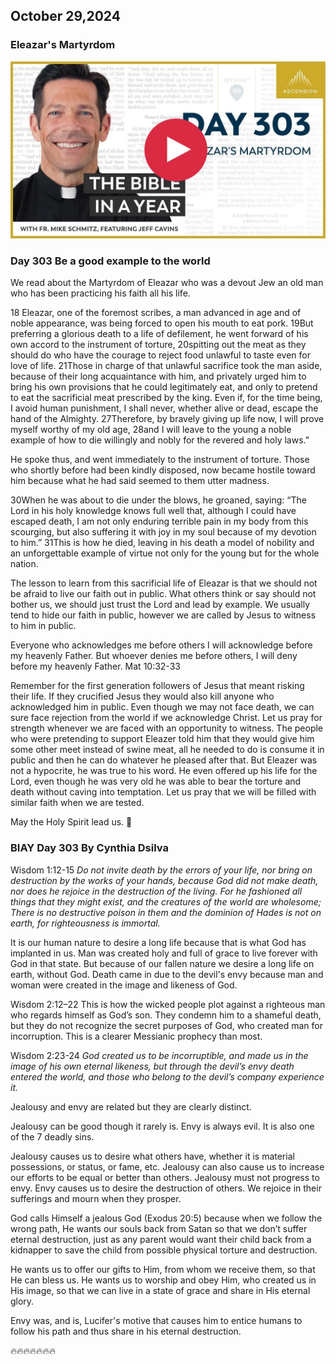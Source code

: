## October 29,2024

### Eleazar's Martyrdom

[![Eleazar's Martyrdom](https://raw.githubusercontent.com/linusjf/BIAY/main/October/jpgs/Day303.jpg)](https://youtu.be/OFK9e6V0kHw "Eleazar's Martyrdom")

### Day 303 Be a good example to the world

We read about the Martyrdom of Eleazar who was a devout Jew an old man who has been practicing his faith all his life.

18 Eleazar, one of the foremost scribes, a man advanced in age and of noble appearance, was being forced to open his mouth to eat pork.
19But preferring a glorious death to a life of defilement, he went forward of his own accord to the instrument of torture,
20spitting out the meat as they should do who have the courage to reject food unlawful to taste even for love of life.
21Those in charge of that unlawful sacrifice took the man aside, because of their long acquaintance with him, and privately urged him to bring his own provisions that he could legitimately eat, and only to pretend to eat the sacrificial meat prescribed by the king.
Even if, for the time being, I avoid human punishment, I shall never, whether alive or dead, escape the hand of the Almighty.
27Therefore, by bravely giving up life now, I will prove myself worthy of my old age,
28and I will leave to the young a noble example of how to die willingly and nobly for the revered and holy laws.”

He spoke thus, and went immediately to the instrument of torture.
Those who shortly before had been kindly disposed, now became hostile toward him because what he had said seemed to them utter madness.

30When he was about to die under the blows, he groaned, saying: “The Lord in his holy knowledge knows full well that, although I could have escaped death, I am not only enduring terrible pain in my body from this scourging, but also suffering it with joy in my soul because of my devotion to him.”
31This is how he died, leaving in his death a model of nobility and an unforgettable example of virtue not only for the young but for the whole nation.

The lesson to learn from this sacrificial life of Eleazar is that we should not be afraid to live our faith out in public. What others think or say should not bother us, we should just trust the Lord and lead by example.
We usually tend to hide our faith in public, however we are called by Jesus to witness to him in public.

Everyone who acknowledges me before others I will acknowledge before my heavenly Father.
But whoever denies me before others, I will deny before my heavenly Father. Mat 10:32-33

Remember for the first generation followers of Jesus that meant risking their life. If they crucified Jesus they would also kill anyone who acknowledged him in public.
Even though we may not face death, we can sure face rejection from the world if we acknowledge Christ. Let us pray for strength whenever we are faced with an opportunity to witness.
The people who were pretending to support Eleazer told him that they would give him some other meet instead of swine meat, all he needed to do is consume it in public and then he can do whatever he pleased after that. But Eleazer was not a hypocrite, he was true to his word.
He even offered up his life for the Lord, even though he was very old he was able to bear the torture and death without caving into temptation. Let us pray that we will be filled with similar faith when we are tested.

May the Holy Spirit lead us. 🙏

### BIAY Day 303 By Cynthia Dsilva

Wisdom 1:12-15
*Do not invite death by the errors of your life, nor bring on destruction by the works of your hands, because God did not make death, nor does he rejoice in the destruction of the living.  For he fashioned all things that they might exist, and the creatures of the world are wholesome; There is no destructive poison in them and the dominion of Hades is not on earth, for righteousness is immortal.*

It is our human nature to desire a long life because that is what God has implanted in us. Man was created holy and full of grace to live forever with God in that state.  But because of our fallen nature we desire a long life on earth, without God.
Death came in due to the devil's envy because man and woman were created in the image and likeness of God.

Wisdom 2:12–22
This is how the wicked people plot against a righteous man who regards himself as God’s son. They condemn him to a shameful death, but they do not recognize the secret purposes of God, who created man for incorruption.
This is a clearer Messianic prophecy than most.

Wisdom 2:23-24
*God created us to be incorruptible, and made us in the image of his own eternal likeness, but through the devil’s envy death entered the world, and those who belong to the devil’s company experience it.*

Jealousy and envy are related but they are clearly distinct.

Jealousy can be good though it rarely is.
Envy is always evil.  It is also one of the 7 deadly sins.

Jealousy causes us to desire what others have, whether it is material possessions, or status, or fame, etc. Jealousy can also cause us to increase our efforts to be equal or better than others. Jealousy must not progress to envy.
Envy causes us to desire the destruction of others. We rejoice in their sufferings and mourn when they prosper.

God calls Himself a jealous God (Exodus 20:5) because when we follow the wrong path, He wants our souls back from Satan so that we don’t suffer eternal destruction, just as any parent would want their child back from a kidnapper to save the child from possible physical torture and destruction.

He wants us to offer our gifts to Him, from whom we receive them, so that He can bless us.
He wants us to worship and obey Him, who created us in His image, so that we can live in a state of grace and share in His eternal glory.

Envy was, and is, Lucifer's motive that causes him to entice humans to follow his path and thus share in his eternal destruction.

🔥🔥🔥🔥🔥🔥🔥
